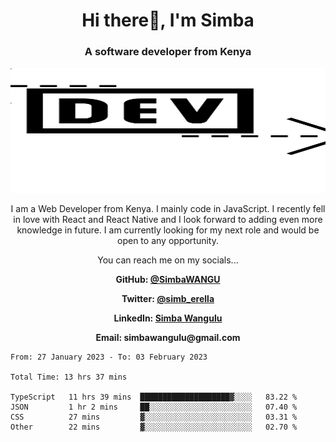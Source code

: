 
<h1 align="center"> Hi there👋, I'm Simba</h1>
<h3 align="center">A software developer from Kenya</h3>

<img src="/arrow-svgrepo-com.svg" margin="auto" width="100%" height="200px">


<p align="center">I am a Web Developer from Kenya. I mainly code in JavaScript. I recently fell in love with React and React Native and I look forward to adding even more knowledge in future. I am currently looking for my next role and would be open to any opportunity.</p>

<p align="center">You can reach me on my socials... </p>

<div align="center">

__<p>  GitHub: [@SimbaWANGU](https://github.com/SimbaWANGU)__  </p>
__<p> Twitter: [@simb_erella](https://twitter.com/simb_erella)__ </p>
__<p> LinkedIn: [Simba Wangulu](https://www.linkedin.com/in/simba-wangulu/)__ </p>
__<p> Email: simbawangulu@gmail.com__ </p>

</div>

<!--START_SECTION:waka-->

```text
From: 27 January 2023 - To: 03 February 2023

Total Time: 13 hrs 37 mins

TypeScript   11 hrs 39 mins  ████████████████████▓░░░░   83.22 %
JSON         1 hr 2 mins     ██░░░░░░░░░░░░░░░░░░░░░░░   07.40 %
CSS          27 mins         ▓░░░░░░░░░░░░░░░░░░░░░░░░   03.31 %
Other        22 mins         ▓░░░░░░░░░░░░░░░░░░░░░░░░   02.70 %
```

<!--END_SECTION:waka-->
